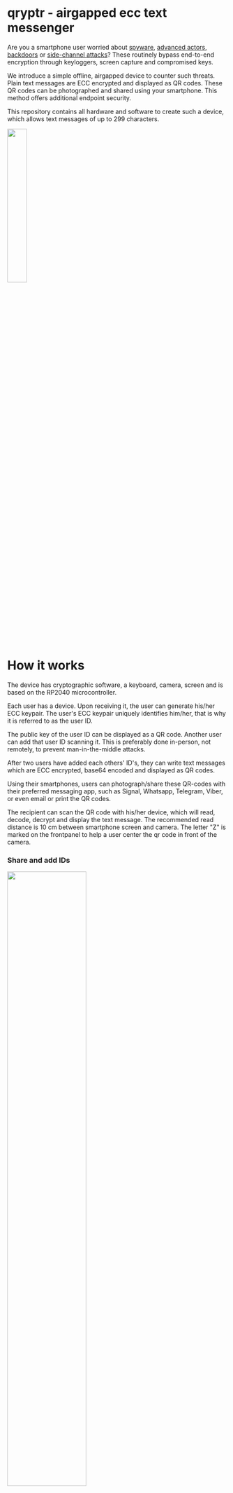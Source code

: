 # qryptr - airgapped ecc text messenger

Are you a smartphone user worried about [spyware](https://en.wikipedia.org/wiki/Spyware), [advanced actors](https://en.wikipedia.org/wiki/Advanced_persistent_threat), [backdoors](https://en.wikipedia.org/wiki/Backdoor_(computing)) or [side-channel attacks](https://en.wikipedia.org/wiki/Side-channel_attack)? These routinely bypass end-to-end encryption through keyloggers, screen capture and compromised keys. 

We introduce a simple offline, airgapped device to counter such threats. Plain text messages are ECC encrypted and displayed as QR codes. These QR codes can be photographed and shared using your smartphone. This method offers additional endpoint security.

This repository contains all hardware and software to create such a device, which allows text messages of up to 299 characters.

<img src="./images/basic111.png" width="30%" height="30%">


# How it works
The device has cryptographic software, a keyboard, camera, screen and is based on the RP2040 microcontroller.

Each user has a device. Upon receiving it, the user can generate his/her ECC keypair. The user's ECC keypair uniquely identifies him/her, that is why it is referred to as the user ID.

The public key of the user ID can be displayed as a QR code. Another user can add that user ID scanning it. This is preferably done in-person, not remotely, to prevent man-in-the-middle attacks. 

After two users have added each others' ID's, they can write text messages which are ECC encrypted, base64 encoded and displayed as QR codes.

Using their smartphones, users can photograph/share these QR-codes with their preferred messaging app, such as Signal, Whatsapp, Telegram, Viber, or even email or print the QR codes.

The recipient can scan the QR code with his/her device, which will read, decode, decrypt and display the text message. The recommended read distance is 10 cm between smartphone screen and camera. The letter "Z" is marked on the frontpanel to help a user center the qr code in front of the camera.


### Share and add IDs

<img src="./images/setup.png" width="60%" height="60%">


<img src="./images/sharemyid1.png" width="60%" height="60%">


### Write and read messages

<img src="./images/regular.png" width="60%" height="60%">


<img src="./images/readmessage1.png" width="60%" height="60%">


<img src="./images/writemessage.gif" width="40%" height="40%">


<img src="./images/readmessage3.gif" width="40%" height="40%">





# Use cases
-Sharing passwords between system administrators.

-Sharing passwords for crypto wallets.

-Sharing key material or passwords for HSM procedures.

-Sharing sensitive information.

-Thwart spyware or advanced threats.

# Implementation
## hardware
The device consists of 2 printed circuit boards (PCBs): a mainplate and frontplate with keys.

We chose a microcontroller platform to minimize platform complexity and dependencies: the RP2040.

QR codes are read using a hardware camera, the GM803, available on aliexpress. Get the GM803-S version with short focal range. This camera will read the QR code towards the serial interface of the RP2040.

We are using the Sharp LS027B7DH01 display, available on aliexpress. It is flat, requires few components, has a high resolution and low power requirements. Other u8g2 supported displays could be used as well wih some adjustments.

Hardware designs are available in the /hardware folder. With the Gerber, BOM and pick-and-place files, you can order directly from jlcpcb.com.

Alternatively, you can view or clone these at the following urls to make adjustments.


https://oshwlab.com/thomas255/mainplate-public (click "clone")  <img align="right" src="./images/clone2.png" width="20%" height="20%">


https://oshwlab.com/thomas255/frontplate-public (click "clone")


Some parts needs to be ordered seperately from lscs.com:


-LCSC#: C2911889 Clamshell 18P Bottom Contact Surface Mount FFC connector.

We used one sided assembly at JLCPCB to save costs. 
This part can be soldered manually, or alternatively, two sided assembly can be used at JLCPCB, in which case this part does not need to be ordered seperately.


-LCSC#: C2857713 18P Opposite Side 5cm P=0.5mm flat flexible cable to connect the frontplate (keyboard) with the mainplate


-LCSC#: C5151979 12P Opposite Side 5cm P=0.5mm flat flexible cable to connect the GM-803 camera to the mainplate


-M2 nuts and M2 bolts of 3mm length.


-A plastic spacer between the mainplate and frontplate, for mechanical stability and assembly, which can be 3d printed with the provided spacer.stl file.


-A 302040 lipo battery: https://www.aliexpress.com/item/33009055815.html



## software
We use the Arduino IDE.

Go to the board manager and install Arduino mbed OS RP2040 Boards (3.5.4). This should set target_platform=mbed_rp2040 in preferences.txt for the arduino IDE.

We use the Arduino mbed_rp2040 target platform, because we want to use the Sharp LS027B7DH01 display, and the earle philhower core does not allow changing the HW SPI pin assignment. We want to use different pins for driving the SPI display in the u8g2 display constructor, because the original pin assignment is very slow.

Using the library manager in the Arduino IDE, install the following libraries:

-QRCode by Richard Moore (https://github.com/ricmoo/qrcode/)


-U8G2 by Oliver Kraus (https://github.com/olikraus/u8g2)


-Crypto by Rhys Weatherley and Brandon Wiley (https://github.com/OperatorFoundation/Crypto)


To upload the software, connect with PC through USB, turn on device, upload ./software/qryptr.ino through the arduino IDE. If that does not work, there is a reset button. Turn off the device, hold the reset button, connect with PC, release the reset button. Then upload the arduino sketch through the arduino IDE.

Once uploaded, navigate the menu with the arrow buttons (left, right, up, down). There is no enter key. To select an option or continue, use the right arrow. You can always go back with left arrow or interrupt reading by pressing any key.


# Todos
## hardware
-Add resistor divider to measure the battery voltage

-Expose SWD pins on PCB to enable loading the software through SWD pins. This will allow us to disconnect the datalines from the USB port and prevent an attack vector.


## software
-Create a software procedure to turn the camera on/off to save power.

-Implement soft poweroff after timeout.

-Implement symmetric encryption on the long-term private key of the user. This will require a password prompt for decrypting messages.

-Enable multiple personal ID's (cryptographic keys)

-Add start and end tags for messages and keys, so that it is clear whether a valid messages/key was received. This will prevent bad reads from crashing the device as well.

-Use camera without character encoding (raw bytes).

-Write special characters (diacritics) with ctrl button.

-On screen arrows to make navigation more intuitive.

# FAQ
## hardware
Q: Could we run the whole device on 3.3V? 

A: The Sharp LS027B7DH01 display requires 5V according to the specifications, although it seems to work on 3.3V as well. Possibly, the charge boost circuit could be left out if the display is used at 3.3V.

Q: Could we create a single PCB instead of a backplate and frontplate?

A: Yes, it could be done, although a singular PCB would need double-sided PCB assembly, which is more expensive for small quantities @ JLCPCB. Also, a seperate backplate would need to be introduced.

Q: How about using an epaper display instead of the Sharp display?

A: It has been considered, but the Sharp display has a higher refresh rate and more pixels, since we need quite large QR codes to get to 299 character messages. The Sharp display still has low energy consumption. It is also very flat and easy to integrate with just a couple of capacitors. The Sharp display is easy to use with the U8G2 library.

## software
Q: How is encryption done?

A: Using the arduino Crypto library, with 32 byte ECC curve25519 keys, using ChaChaPoly cipher. Documented in the code, according to the procedure described here:

https://crypto.stackexchange.com/questions/101420/eccdh-direct-or-with-temporary-ecc-keypairs


# Construction
Place the battery and solder the wires as shown below to the pads.

<img src="./images/construction11.png" width="50%" height="50%">


Place the 3d printed spacer as shown below, insert the m2 nuts with some glue.

<img src="./images/construction22.png" width="50%" height="50%">


Connect the 18 pin keyboard connector as shown below, place the GM-803 camera module and connect with the 12 pin ffc connector cable.

<img src="./images/construction33.png" width="50%" height="50%">


Place the screen as shown below.

<img src="./images/construction44.png" width="50%" height="50%">


Solder the frontplate 18 pin connector (or order an assembled frontplate from JLCPCB), and connect it. Soldering this 0.5mm pitch connector can be a bit tricky.

<img src="./images/construction55.png" width="50%" height="50%">


Use the m2 3mm bolts to screw the frontplate down.

<img src="./images/construction66.png" width="30%" height="30%">





